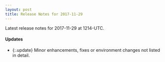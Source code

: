 ```yaml
---
layout: post
title: Release Notes for 2017-11-29
---
```


Latest release notes for 2017-11-29 at 1214-UTC.

<div class='updates' markdown='1'>

#### Updates

- {:.update} Minor enhancements, fixes or environment changes not listed in detail.

</div>


